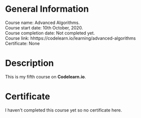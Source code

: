 # General Information

Course name: Advanced Algorithms.\
Course start date: 10th October, 2020.\
Course completion date: Not completed yet.\
Course link: hhttps://codelearn.io/learning/advanced-algorithms \
Certificate: None

# Description

This is my fifth course on **Codelearn.io**. 

# Certificate

I haven't completed this course yet so no certificate here.
